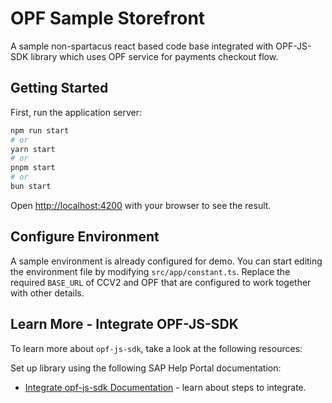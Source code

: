 # OPF Sample Storefront

A sample non-spartacus react based code base integrated with OPF-JS-SDK library which uses OPF service for payments checkout flow.

## Getting Started

First, run the application server:

```bash
npm run start
# or
yarn start
# or
pnpm start
# or
bun start
```

Open [http://localhost:4200](http://localhost:4200) with your browser to see the result.

## Configure Environment

A sample environment is already configured for demo. You can start editing the environment file by modifying `src/app/constant.ts`. 
Replace the required `BASE_URL` of CCV2 and OPF that are configured to work together with other details.

## Learn More - Integrate OPF-JS-SDK

To learn more about `opf-js-sdk`, take a look at the following resources:

Set up library using the following SAP Help Portal documentation:

- [Integrate opf-js-sdk Documentation](https://help.sap.com/docs/OPEN_PAYMENT_FRAMEWORK/8ccca5bb539a49258e924b467ee4e1c2/86d7081f42cc4e62abfa031cd100ecde.html) - learn about steps to integrate.

